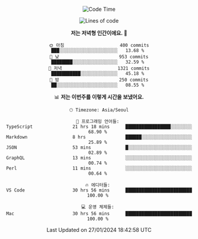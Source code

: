 <div align='center'>
 
<!--START_SECTION:waka-->
![Code Time](http://img.shields.io/badge/Code%20Time-3%2C322%20hrs%2022%20mins-blue)

![Lines of code](https://img.shields.io/badge/%EC%A0%80%EB%8A%94%20%EC%97%AC%ED%83%9C%EA%B9%8C%EC%A7%80%20-1.4%20million%20%EC%A4%84%EC%9D%98%20%EC%BD%94%EB%93%9C%EB%A5%BC%20%EC%9E%91%EC%84%B1%ED%96%88%EC%96%B4%EC%9A%94.-blue)

**저는 저녁형 인간이에요. 🦉** 

```text
🌞 아침                     400 commits         ███░░░░░░░░░░░░░░░░░░░░░░   13.68 % 
🌆 낮　                     953 commits         ████████░░░░░░░░░░░░░░░░░   32.59 % 
🌃 저녁                     1321 commits        ███████████░░░░░░░░░░░░░░   45.18 % 
🌙 밤　                     250 commits         ██░░░░░░░░░░░░░░░░░░░░░░░   08.55 % 
```


📊 **저는 이번주를 이렇게 시간을 보냈어요.** 

```text
🕑︎ Timezone: Asia/Seoul

💬 프로그래밍 언어들: 
TypeScript               21 hrs 18 mins      █████████████████░░░░░░░░   68.90 % 
Markdown                 8 hrs               ██████░░░░░░░░░░░░░░░░░░░   25.89 % 
JSON                     53 mins             █░░░░░░░░░░░░░░░░░░░░░░░░   02.89 % 
GraphQL                  13 mins             ░░░░░░░░░░░░░░░░░░░░░░░░░   00.74 % 
Perl                     11 mins             ░░░░░░░░░░░░░░░░░░░░░░░░░   00.64 % 

🔥 에디터들: 
VS Code                  30 hrs 56 mins      █████████████████████████   100.00 % 

💻 운영 체제들: 
Mac                      30 hrs 56 mins      █████████████████████████   100.00 % 
```


 Last Updated on 27/01/2024 18:42:58 UTC
<!--END_SECTION:waka-->
 </div>
<!---
Emewjin/Emewjin is a ✨ special ✨ repository because its `README.md` (this file) appears on your GitHub profile.
You can click the Preview link to take a look at your changes.
--->
